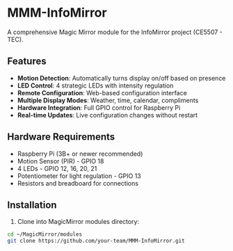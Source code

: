 # MMM-InfoMirror

A comprehensive Magic Mirror module for the InfoMirror project (CE5507 - TEC).

## Features

- **Motion Detection**: Automatically turns display on/off based on presence
- **LED Control**: 4 strategic LEDs with intensity regulation
- **Remote Configuration**: Web-based configuration interface
- **Multiple Display Modes**: Weather, time, calendar, compliments
- **Hardware Integration**: Full GPIO control for Raspberry Pi
- **Real-time Updates**: Live configuration changes without restart

## Hardware Requirements

- Raspberry Pi (3B+ or newer recommended)
- Motion Sensor (PIR) - GPIO 18
- 4 LEDs - GPIO 12, 16, 20, 21
- Potentiometer for light regulation - GPIO 13
- Resistors and breadboard for connections

## Installation

1. Clone into MagicMirror modules directory:
```bash
cd ~/MagicMirror/modules
git clone https://github.com/your-team/MMM-InfoMirror.git
